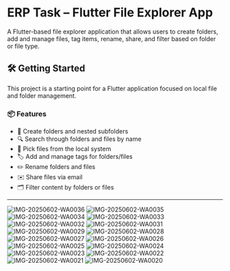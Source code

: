 # ERP Task – Flutter File Explorer App

A Flutter-based file explorer application that allows users to create folders, add and manage files, tag items, rename, share, and filter based on folder or file type.

## 🛠️ Getting Started

This project is a starting point for a Flutter application focused on local file and folder management.

### 📦 Features

- 📁 Create folders and nested subfolders
- 🔍 Search through folders and files by name
- 📄 Pick files from the local system
- 🏷️ Add and manage tags for folders/files
- ✏️ Rename folders and files
- ✉️ Share files via email
- 🗂️ Filter content by folders or files

---

![IMG-20250602-WA0036](https://github.com/user-attachments/assets/11cf03c5-2748-4d4b-9fca-67a1f9a00422)
![IMG-20250602-WA0035](https://github.com/user-attachments/assets/975b0baa-c771-4ae6-8133-b912091f8ae2)
![IMG-20250602-WA0034](https://github.com/user-attachments/assets/65712e12-f63b-451c-a030-7025777e7115)
![IMG-20250602-WA0033](https://github.com/user-attachments/assets/411dca98-75d3-40c8-9946-f58a8ef2def2)
![IMG-20250602-WA0032](https://github.com/user-attachments/assets/ce3cc9b2-b64d-4dc0-9791-02b3ad3fce7f)
![IMG-20250602-WA0031](https://github.com/user-attachments/assets/e142090f-094e-4659-9ef4-cc214f43a9f4)
![IMG-20250602-WA0029](https://github.com/user-attachments/assets/716b02d4-4f1e-4c0f-a149-afca1bc75874)
![IMG-20250602-WA0028](https://github.com/user-attachments/assets/46370848-9395-4737-9e49-5090717349b1)
![IMG-20250602-WA0027](https://github.com/user-attachments/assets/f555fe2c-b81a-4528-b99b-4dfda8ff5e69)
![IMG-20250602-WA0026](https://github.com/user-attachments/assets/2c08173e-bdfb-4f00-bb0a-bc27187f3e13)
![IMG-20250602-WA0025](https://github.com/user-attachments/assets/a1b17ab3-0d69-42ea-bee1-a895eb27c286)
![IMG-20250602-WA0024](https://github.com/user-attachments/assets/ae199689-bb92-41ad-93b7-8541975d84a4)
![IMG-20250602-WA0023](https://github.com/user-attachments/assets/229e4ae2-7193-4ecc-9a5f-718e03a9cc40)
![IMG-20250602-WA0022](https://github.com/user-attachments/assets/1286f0f5-4815-406a-b7f5-1a34bbdeef2d)
![IMG-20250602-WA0021](https://github.com/user-attachments/assets/b3dbbcdb-c4d6-4bb0-a9ec-20176d040f44)
![IMG-20250602-WA0020](https://github.com/user-attachments/assets/00985305-d367-42fe-a4eb-43203fb2286f)
